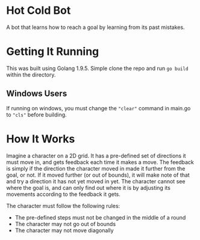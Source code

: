 # Hot Cold Bot

A bot that learns how to reach a goal by learning from its past mistakes.

# Getting It Running

This was built using Golang 1.9.5. Simple clone the repo and run <code>go build</code> within the directory.

## Windows Users

If running on windows, you must change the <code>"clear"</code> command in main.go to <code>"cls"</code> before building.

# How It Works

Imagine a character on a 2D grid. It has a pre-defined set of directions it must move in, and gets feedback each time it makes a move. The feedback is simply if the direction the character moved in made it further from the goal, or not. If it moved further (or out of bounds), it will make note of that and try a direction it has not yet moved in yet. The character cannot see where the goal is, and can only find out where it is by adjusting its movements according to the feedback it gets.

The character must follow the following rules:
- The pre-defined steps must not be changed in the middle of a round
- The character may not go out of bounds
- The character may not move diagonally
